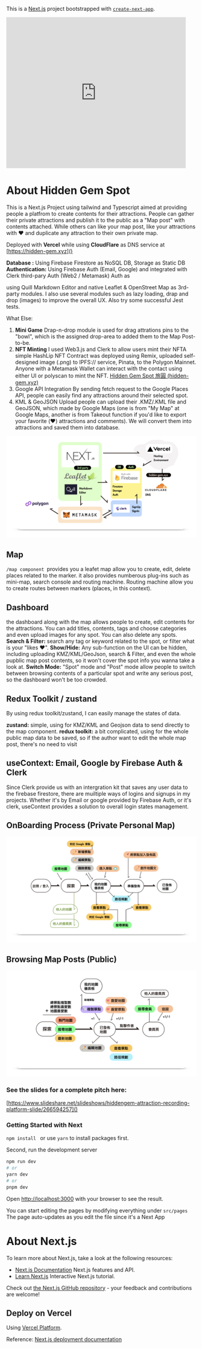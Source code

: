 This is a [Next.js](https://nextjs.org/) project bootstrapped with [`create-next-app`](https://github.com/vercel/next.js/tree/canary/packages/create-next-app).

<iframe src="https://www.slideshare.net/slideshow/embed_code/key/E6YY8rWoZaJAnr?hostedIn=slideshare&page=upload" width="476" height="400" frameborder="0" marginwidth="0" marginheight="0" scrolling="no"></iframe>

# About Hidden Gem Spot

This is a Next.js Project using tailwind and Typescript aimed at providing people a platfrom to create contents for their attractions.
People can gather their private attractions and publish it to the public as a "Map post" with contents attached.
While others can like your map post, like your attractions with ❤️ and duplicate any attraction to their own private map.

Deployed with **Vercel** while using **CloudFlare** as DNS service at
[https://hidden-gem.xyz]()

**Database :** Using Firebase Firestore as NoSQL DB, Storage as Static DB
**Authentication:** Using Firebase Auth (Email, Google) and integrated with Clerk third-pary Auth (Web2 / Metamask)
Auth as

using Quill Markdown Editor and native Leaflet & OpenStreet Map as 3rd-party modules.
I also use several modules such as lazy loading, drap and drop (images) to improve the overall UX.
Also try some successful Jest tests.

What Else:

1. **Mini Game**
   Drap-n-drop module is used for drag attrations pins to the "bowl", which is the assigned drop-area to added them to the Map Post-to-be.
2. **NFT Minting**
   I used Web3.js and Clerk to allow users mint their NFTA simple HashLip NFT Contract was deployed using Remix, uploaded self-designed image (.png) to IPFS:// service, Pinata, to the Polygon Mainnet. Anyone with a Metamask Wallet can interact with the contact using either UI or polyscan to mint the NFT.
   [Hidden Gem Spot 旅圓 (hidden-gem.xyz)](https://hidden-gem.xyz/mintNFT)
3. Google API Integration
   By sending fetch request to the Google Places API, people can easily find any attractions around their selected spot.
4. KML & GeoJSON Upload
   people can upload their .KMZ/.KML file and GeoJSON, which made by Google Maps (one is from "My Map" at Google Maps, another is from Takeout function if you'd like to export your favorite (❤️) attractions and comments).
   We will convert them into attractions and saved them into database.

![1705783671706](image/README/1705783671706.png)

## Map

`/map component `provides you a leafet map allow you to create, edit, delete places related to the marker.
it also provides numberous plug-ins such as mini-map, search console and routing machine.
Routing machine allow you to create routes between markers (places, in this context).

## Dashboard

the dashboard along with the map allows people to create, edit contents for the attractions. You can add titles, contents, tags and choose categories and even upload images for any spot. You can also delete any spots.
**Search & Filter:** search any tag or keyword related to the spot, or filter what is your "likes ❤️".
**Show/Hide:** Any sub-function on the UI can be hidden, including uploading KMZ/KML/GeoJson, search & Filter,
and even the whole pupblic map post contents, so it won't cover the spot info you wanna take a look at.
**Switch Mode:** "Spot" mode and "Post" mode allow people to switch between browsing contents of a particular spot and write any serious post, so the dashboard won't be too crowded.

## Redux Toolkit / zustand

By using redux toolkit/zustand, I can easily manage the states of data.

**zustand:** simple, using for KMZ/KML and Geojson data to send directly to the map component.
**redux toolkit:** a bit complicated, using for the whole public map data to be saved, so if the author want to edit the whole map post, there's no need to visit

## useContext: Email, Google by Firebase Auth & Clerk

Since Clerk provide us with an intergration kit that saves any user data to the firebase firestore, there are muiltiple ways of logins and signups in my projects. Whether it's by Email or google provided by Firebase Auth, or it's clerk, useContext provides a solution to overall login states management.

## OnBoarding Process (Private Personal Map)

![1705785886777](image/README/1705785886777.png)

## Browsing Map Posts (Public)

![1705785907150](image/README/1705785907150.png)

### See the slides for a complete pitch here:

[https://www.slideshare.net/slideshows/hiddengem-attraction-recording-platform-slide/266594257]()

### Getting Started with Next

`npm install `  or use `yarn`  to install packages first.

Second, run the development server

```bash
npm run dev
# or
yarn dev
# or
pnpm dev
```

Open [http://localhost:3000](http://localhost:3000) with your browser to see the result.

You can start editing the pages by modifying everything under `src/pages `
 The page auto-updates as you edit the file since it's a Next App

# About Next.js

To learn more about Next.js, take a look at the following resources:

- [Next.js Documentation](https://nextjs.org/docs)  Next.js features and API.
- [Learn Next.js](https://nextjs.org/learn) Interactive Next.js tutorial.

Check out [the Next.js GitHub repository](https://github.com/vercel/next.js/) - your feedback and contributions are welcome!

## Deploy on Vercel

Using [Vercel Platform](https://vercel.com/new?utm_medium=default-template&filter=next.js&utm_source=create-next-app&utm_campaign=create-next-app-readme).

Reference:  [Next.js deployment documentation](https://nextjs.org/docs/deployment)
